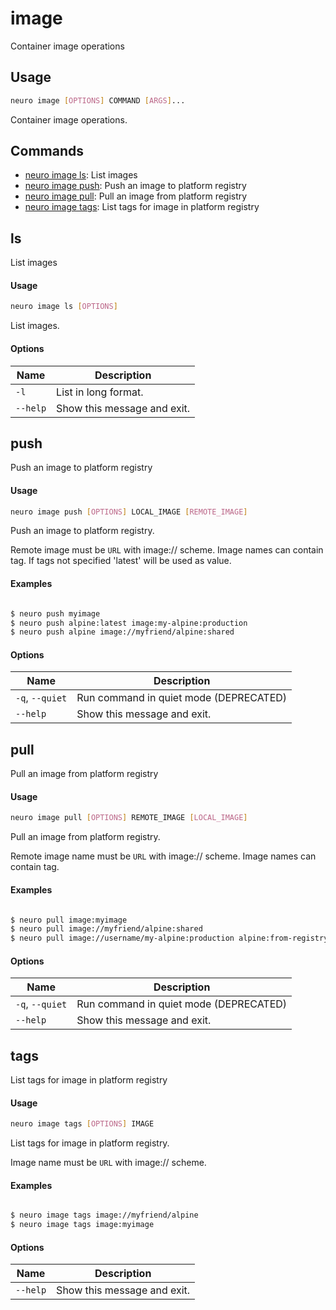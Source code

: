 # image

Container image operations

## Usage

```bash
neuro image [OPTIONS] COMMAND [ARGS]...
```

Container image operations.

## Commands

- [neuro image ls](image.md#ls): List images
- [neuro image push](image.md#push): Push an image to platform registry
- [neuro image pull](image.md#pull): Pull an image from platform registry
- [neuro image tags](image.md#tags): List tags for image in platform registry

## ls
List images

#### Usage

```bash
neuro image ls [OPTIONS]
```

List images.

#### Options

| Name     | Description                 |
| -------- | --------------------------- |
| `-l`     | List in long format.        |
| `--help` | Show this message and exit. |

## push
Push an image to platform registry

#### Usage

```bash
neuro image push [OPTIONS] LOCAL_IMAGE [REMOTE_IMAGE]
```

Push an image to platform registry.

Remote image must be `URL` with image://
scheme.
Image names can contain tag. If tags not specified 'latest' will
be
used as value.

#### Examples

```bash

$ neuro push myimage
$ neuro push alpine:latest image:my-alpine:production
$ neuro push alpine image://myfriend/alpine:shared
```

#### Options

| Name            | Description                            |
| --------------- | -------------------------------------- |
| `-q`, `--quiet` | Run command in quiet mode (DEPRECATED) |
| `--help`        | Show this message and exit.            |

## pull
Pull an image from platform registry

#### Usage

```bash
neuro image pull [OPTIONS] REMOTE_IMAGE [LOCAL_IMAGE]
```

Pull an image from platform registry.

Remote image name must be `URL` with
image:// scheme.
Image names can contain tag.

#### Examples

```bash

$ neuro pull image:myimage
$ neuro pull image://myfriend/alpine:shared
$ neuro pull image://username/my-alpine:production alpine:from-registry
```

#### Options

| Name            | Description                            |
| --------------- | -------------------------------------- |
| `-q`, `--quiet` | Run command in quiet mode (DEPRECATED) |
| `--help`        | Show this message and exit.            |

## tags
List tags for image in platform registry

#### Usage

```bash
neuro image tags [OPTIONS] IMAGE
```

List tags for image in platform registry.

Image name must be `URL` with
image:// scheme.

#### Examples

```bash

$ neuro image tags image://myfriend/alpine
$ neuro image tags image:myimage
```

#### Options

| Name     | Description                 |
| -------- | --------------------------- |
| `--help` | Show this message and exit. |
